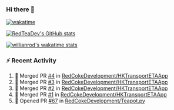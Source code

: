 ### Hi there 👋

<!--
**RedTeaDev/RedTeaDev** is a ✨ _special_ ✨ repository because its `README.md` (this file) appears on your GitHub profile.

Here are some ideas to get you started:

- 🔭 I’m currently working on ...
- 🌱 I’m currently learning ...
- 👯 I’m looking to collaborate on ...
- 🤔 I’m looking for help with ...
- 💬 Ask me about ...
- 📫 How to reach me: ...
- 😄 Pronouns: ...
- ⚡ Fun fact: ...
-->


[![wakatime](https://wakatime.com/badge/user/6b101ed0-04c0-4490-9283-eb61f2efff96.svg)](https://wakatime.com/@6b101ed0-04c0-4490-9283-eb61f2efff96)

[![RedTeaDev's GitHub stats](https://github-readme-stats.vercel.app/api?username=RedTeaDev)](https://github.com/anuraghazra/github-readme-stats)

[![willianrod's wakatime stats](https://github-readme-stats.vercel.app/api/wakatime?username=RedTeaDev)](https://github.com/anuraghazra/github-readme-stats)
### :zap: Recent Activity

<!--START_SECTION:activity-->
1. 🎉 Merged PR [#4](https://github.com/RedCokeDevelopment/HKTransportETAApp/pull/4) in [RedCokeDevelopment/HKTransportETAApp](https://github.com/RedCokeDevelopment/HKTransportETAApp)
2. 🎉 Merged PR [#3](https://github.com/RedCokeDevelopment/HKTransportETAApp/pull/3) in [RedCokeDevelopment/HKTransportETAApp](https://github.com/RedCokeDevelopment/HKTransportETAApp)
3. 🎉 Merged PR [#2](https://github.com/RedCokeDevelopment/HKTransportETAApp/pull/2) in [RedCokeDevelopment/HKTransportETAApp](https://github.com/RedCokeDevelopment/HKTransportETAApp)
4. 🎉 Merged PR [#1](https://github.com/RedCokeDevelopment/HKTransportETAApp/pull/1) in [RedCokeDevelopment/HKTransportETAApp](https://github.com/RedCokeDevelopment/HKTransportETAApp)
5. 💪 Opened PR [#67](https://github.com/RedCokeDevelopment/Teapot.py/pull/67) in [RedCokeDevelopment/Teapot.py](https://github.com/RedCokeDevelopment/Teapot.py)
<!--END_SECTION:activity-->
